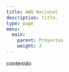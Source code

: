 ```yaml
---
title: AWO Nacional
description: title.
type: page
menu:
  main:
    parent: Proyectos
    weight: 3
---
```

contenido
